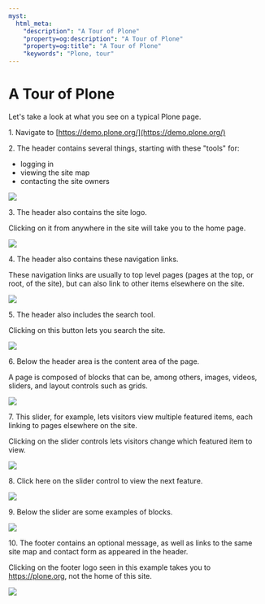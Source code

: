 ```yaml
---
myst:
  html_meta:
    "description": "A Tour of Plone"
    "property=og:description": "A Tour of Plone"
    "property=og:title": "A Tour of Plone"
    "keywords": "Plone, tour"
---
```


# A Tour of Plone

Let's take a look at what you see on a typical Plone page.

[//]: # (#### [Made by T. Kim Nguyen with Scribe]&#40;https://scribehow.com/shared/A_Tour_of_Plone__FABeMAcKSnqglMJfKFSlqA&#41;)

1\. Navigate to [https://demo.plone.org/](https://demo.plone.org/)


2\. The header contains several things, starting with these "tools" for:

- logging in
- viewing the site map
- contacting the site owners

![](https://ajeuwbhvhr.cloudimg.io/colony-recorder.s3.amazonaws.com/files/2024-11-23/61f3e2b5-1ab5-4777-bc81-2a1314083d19/ascreenshot.jpeg?tl_px=1090,0&br_px=2810,961&force_format=jpeg&q=100&width=1120.0&wat=1&wat_opacity=0.7&wat_gravity=northwest&wat_url=https://colony-recorder.s3.us-west-1.amazonaws.com/images/watermarks/FB923C_standard.png&wat_pad=723,-6)


3\. The header also contains the site logo. 

Clicking on it from anywhere in the site will take you to the home page.

![](https://ajeuwbhvhr.cloudimg.io/colony-recorder.s3.amazonaws.com/files/2024-11-23/b037f83d-099f-4242-ac03-4632cb1abc54/ascreenshot.jpeg?tl_px=0,0&br_px=1719,961&force_format=jpeg&q=100&width=1120.0&wat=1&wat_opacity=0.7&wat_gravity=northwest&wat_url=https://colony-recorder.s3.us-west-1.amazonaws.com/images/watermarks/FB923C_standard.png&wat_pad=163,42)


4\. The header also contains these navigation links. 

These navigation links are usually to top level pages (pages at the top, or root, of the site), but can also link to other items elsewhere on the site.

![](https://ajeuwbhvhr.cloudimg.io/colony-recorder.s3.amazonaws.com/files/2024-11-23/7cf2edcf-1a34-4af1-aa47-33f0b7362a59/ascreenshot.jpeg?tl_px=134,0&br_px=1853,961&force_format=jpeg&q=100&width=1120.0&wat=1&wat_opacity=0.7&wat_gravity=northwest&wat_url=https://colony-recorder.s3.us-west-1.amazonaws.com/images/watermarks/FB923C_standard.png&wat_pad=524,92)


5\. The header also includes the search tool. 

Clicking on this button lets you search the site.

![](https://ajeuwbhvhr.cloudimg.io/colony-recorder.s3.amazonaws.com/files/2024-11-23/4f1b0d95-a4f0-458c-82bf-3b7170dbcc14/ascreenshot.jpeg?tl_px=1090,0&br_px=2810,961&force_format=jpeg&q=100&width=1120.0&wat=1&wat_opacity=0.7&wat_gravity=northwest&wat_url=https://colony-recorder.s3.us-west-1.amazonaws.com/images/watermarks/FB923C_standard.png&wat_pad=951,92)


6\. Below the header area is the content area of the page.

A page is composed of blocks that can be, among others, images, videos, sliders, and layout controls such as grids.

![](https://ajeuwbhvhr.cloudimg.io/colony-recorder.s3.amazonaws.com/files/2024-11-23/a4c42b36-d683-4d69-8df5-70fcf69c24a8/ascreenshot.jpeg?tl_px=1090,371&br_px=2810,1332&force_format=jpeg&q=100&width=1120.0&wat=1&wat_opacity=0.7&wat_gravity=northwest&wat_url=https://colony-recorder.s3.us-west-1.amazonaws.com/images/watermarks/FB923C_standard.png&wat_pad=685,277)


7\. This slider, for example, lets visitors view multiple featured items, each linking to pages elsewhere on the site. 

Clicking on the slider controls lets visitors change which featured item to view.

![](https://ajeuwbhvhr.cloudimg.io/colony-recorder.s3.amazonaws.com/files/2024-11-23/4783a511-b7ce-4072-af4e-b3cf1c1ce3e5/ascreenshot.jpeg?tl_px=226,614&br_px=1946,1576&force_format=jpeg&q=100&width=1120.0&wat=1&wat_opacity=0.7&wat_gravity=northwest&wat_url=https://colony-recorder.s3.us-west-1.amazonaws.com/images/watermarks/FB923C_standard.png&wat_pad=524,496)


8\. Click here on the slider control to view the next feature.

![](https://ajeuwbhvhr.cloudimg.io/colony-recorder.s3.amazonaws.com/files/2024-11-23/21bccb13-b781-4362-90df-e59c01714992/ascreenshot.jpeg?tl_px=514,614&br_px=2234,1576&force_format=jpeg&q=100&width=1120.0&wat=1&wat_opacity=0.7&wat_gravity=northwest&wat_url=https://colony-recorder.s3.us-west-1.amazonaws.com/images/watermarks/FB923C_standard.png&wat_pad=524,528)


9\. Below the slider are some examples of blocks.

![](https://ajeuwbhvhr.cloudimg.io/colony-recorder.s3.amazonaws.com/files/2024-11-23/c2cf86cd-689e-4734-8711-ce027bcf6428/ascreenshot.jpeg?tl_px=0,467&br_px=1719,1428&force_format=jpeg&q=100&width=1120.0&wat=1&wat_opacity=0.7&wat_gravity=northwest&wat_url=https://colony-recorder.s3.us-west-1.amazonaws.com/images/watermarks/FB923C_standard.png&wat_pad=219,277)


10\. The footer contains an optional message, as well as links to the same site map and contact form as appeared in the header.

Clicking on the footer logo seen in this example takes you to https://plone.org, not the home of this site.

![](https://ajeuwbhvhr.cloudimg.io/colony-recorder.s3.amazonaws.com/files/2024-11-23/8d57de52-529e-4a2d-bb39-bc00eb1e3cc0/ascreenshot.jpeg?tl_px=0,385&br_px=1719,1346&force_format=jpeg&q=100&width=1120.0&wat=1&wat_opacity=0.7&wat_gravity=northwest&wat_url=https://colony-recorder.s3.us-west-1.amazonaws.com/images/watermarks/FB923C_standard.png&wat_pad=326,277)

[//]: # (#### [Made with Scribe]&#40;https://scribehow.com/shared/A_Tour_of_Plone__FABeMAcKSnqglMJfKFSlqA&#41;)


